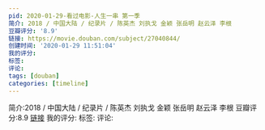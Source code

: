 ```yaml
---
pid: 2020-01-29-看过电影-人生一串 第一季
简介: 2018 / 中国大陆 / 纪录片 / 陈英杰 刘执戈 金颖 张岳明 赵云泽 李根
豆瓣评分: '8.9'
链接: https://movie.douban.com/subject/27040844/
创建时间: '2020-01-29 11:51:04'
我的评分:
标签:
评论:
tags: [douban]
categories: [timeline]
---
```

简介:2018 / 中国大陆 / 纪录片 / 陈英杰 刘执戈 金颖 张岳明 赵云泽 李根
豆瓣评分:8.9
[链接](https://movie.douban.com/subject/27040844/)
我的评分:
标签:
评论:
